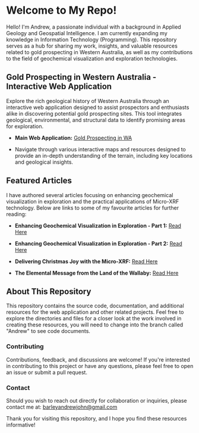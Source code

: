 # Welcome to My Repo!

Hello! I'm Andrew, a passionate individual with a background in Applied Geology and Geospatial Intelligence. I am currently expanding my knowledge in Information Technology (Programming). This repository serves as a hub for sharing my work, insights, and valuable resources related to gold prospecting in Western Australia, as well as my contributions to the field of geochemical visualization and exploration technologies.

## Gold Prospecting in Western Australia - Interactive Web Application

Explore the rich geological history of Western Australia through an interactive web application designed to assist prospectors and enthusiasts alike in discovering potential gold prospecting sites. This tool integrates geological, environmental, and structural data to identify promising areas for exploration.

- **Main Web Application:** [Gold Prospecting in WA](http://157.245.201.158/~Barley/webapp/Index.html)
  
- Navigate through various interactive maps and resources designed to provide an in-depth understanding of the terrain, including key locations and geological insights.

## Featured Articles

I have authored several articles focusing on enhancing geochemical visualization in exploration and the practical applications of Micro-XRF technology. Below are links to some of my favourite articles for further reading:

- **Enhancing Geochemical Visualization in Exploration - Part 1:** [Read Here](https://www.portaspecs.com/enhancing-geochemical-visualization-in-exploration/)
  
- **Enhancing Geochemical Visualization in Exploration - Part 2:** [Read Here](https://www.portaspecs.com/enhancing-geochemical-visualization-in-exploration-part-2/)
  
- **Delivering Christmas Joy with the Micro-XRF:** [Read Here](https://www.portaspecs.com/delivering-christmas-joy-with-the-micro-xrf/)
  
- **The Elemental Message from the Land of the Wallaby:** [Read Here](https://www.portaspecs.com/the-elemental-message-from-the-land-of-the-wallaby/)

## About This Repository

This repository contains the source code, documentation, and additional resources for the web application and other related projects. Feel free to explore the directories and files for a closer look at the work involved in creating these resources, you will need to change into the branch called "Andrew" to see code documents.

### Contributing

Contributions, feedback, and discussions are welcome! If you're interested in contributing to this project or have any questions, please feel free to open an issue or submit a pull request.

### Contact

Should you wish to reach out directly for collaboration or inquiries, please contact me at: barleyandrewjohn@gmail.com 

Thank you for visiting this repository, and I hope you find these resources informative!

